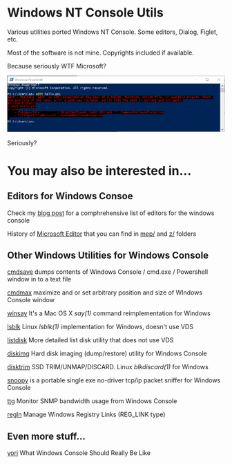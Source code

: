 # Windows NT Console Utils

Various utilities ported Windows NT Console. 
Some editors, Dialog, Figlet, etc.


Most of the software is not mine. 
Copyrights included if available.

Because seriously WTF Microsoft?

![Screenshot](edit.png)

Seriously?

# You may also be interested in...

## Editors for Windows Consoe

Check my [blog post](https://virtuallyfun.com/wordpress/2018/02/15/wanted-console-text-editor-for-windows/) for a comphrehensive list of editors for the windows console

History of [Microsoft Editor](https://virtuallyfun.com/wordpress/2018/03/11/microsoft-editor/) that you can find in [mep/](mep/) and [z/](z/) folders

## Other Windows Utilities for Windows Console

[cmdsave](https://github.com/tenox7/cmdsave) dumps contents of Windows Console / cmd.exe / Powershell window in to a text file

[cmdmax](https://github.com/tenox7/cmdmax) maximize and or set arbitrary position and size of WIndows Console window

[winsay](https://github.com/tenox7/winsay) It's a Mac OS X *say(1)* command reimplementation for Windows

[lsblk](https://github.com/tenox7/lsblk) Linux *lsblk(1)* implementation for Windows, doesn't use VDS

[listdisk](https://github.com/tenox7/listdisk) More detailed list disk utility that does not use VDS

[diskimg](https://github.com/tenox7/diskimg) Hard disk imaging (dump/restore) utility for Windows Console

[disktrim](https://github.com/tenox7/diskimg) SSD TRIM/UNMAP/DISCARD. Linux *blkdiscard(1)* for Windows

[snoopy](https://github.com/tenox7/snoopy) is a portable single exe no-driver tcp/ip packet sniffer for Windows Console

[ttg](https://github.com/tenox7/ttg) Monitor SNMP bandwidth usage from Windows Console

[regln](https://github.com/tenox7/regln) Manage Windows Registry Links (REG_LINK type)

## Even more stuff...

[yori](http://www.malsmith.net/yori/) What Windows Console Should Really Be Like
